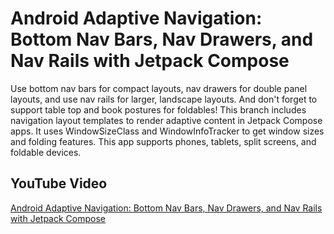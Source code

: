 # Android Adaptive Navigation: Bottom Nav Bars, Nav Drawers, and Nav Rails with Jetpack Compose

Use bottom nav bars for compact layouts, nav drawers for double panel layouts, and use nav rails for
larger, landscape layouts. And don't forget to support table top and book postures for foldables!
This branch includes navigation layout templates to render adaptive content in Jetpack Compose apps.
It uses WindowSizeClass and WindowInfoTracker to get window sizes and folding features. This app
supports phones, tablets, split screens, and foldable devices.

## YouTube Video

[Android Adaptive Navigation: Bottom Nav Bars, Nav Drawers, and Nav Rails with Jetpack Compose](https://youtu.be/GXoxyUqYI08)
